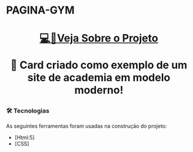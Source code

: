 # PAGINA-GYM


<h1 align="center">
<a href="https://albertfreitas.github.io/PAGINA-ACADEMIA/" target="_blank">💻📰Veja Sobre o Projeto</a>

<p align="center">🚀 Card criado como exemplo de um site de academia em modelo moderno!</p>
  <p OBS *** SITE NAO RESPONSIVO!!! att.</p>


### 🛠 Tecnologias

As seguintes ferramentas foram usadas na construção do projeto:
- [Html:5]
- [CSS]
